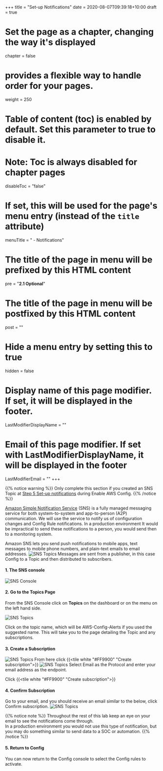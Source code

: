 +++
title = "Set-up Notifications"
date = 2020-08-07T09:39:18+10:00
draft = true

# Set the page as a chapter, changing the way it's displayed
chapter = false

# provides a flexible way to handle order for your pages.
weight = 250
# Table of content (toc) is enabled by default. Set this parameter to true to disable it.
# Note: Toc is always disabled for chapter pages
disableToc = "false"
# If set, this will be used for the page's menu entry (instead of the `title` attribute)
menuTitle = " - Notifications"
# The title of the page in menu will be prefixed by this HTML content
pre = "<b>2.1 Optional</b>"
# The title of the page in menu will be postfixed by this HTML content
post = ""
# Hide a menu entry by setting this to true
hidden = false
# Display name of this page modifier. If set, it will be displayed in the footer.
LastModifierDisplayName = ""
# Email of this page modifier. If set with LastModifierDisplayName, it will be displayed in the footer
LastModifierEmail = ""
+++

{{% notice warning %}}
Only complete this section if you created an SNS Topic at [Step 5 Set-up notifications](http://localhost:1313/risk-lab-site/4-detective-controls-config/1-config-setup/#5-optional---set-up-notifications) during Enable AWS Config.
{{% /notice %}}

[Amazon Simple Notification Service](https://aws.amazon.com/sns) (SNS) is a fully managed messaging service for both system-to-system and app-to-person (A2P) communication. We will use the service to notify us of configuration changes and Config Rule notifications. In a production environment It would be impractical to send these notifications to a person, you would send then to a monitoring system. 

Amazon SNS lets you send push notifications to mobile apps, text messages to mobile phone numbers, and plain-text emails to email addresses.
![SNS Topics](sns-overview.png?classes=shadow)
Messages are sent from a publisher, in this case Config to a Topic and then distributed to subscribers.

#### 1. The SNS console ####
![SNS Console](console-sns.png?classes=shadow)

#### 2. Go to the Topics Page ####
From the SNS Console click on **Topics** on the dashboard or on the menu on the left hand side.

![SNS Topics](sns-topics.png?classes=shadow)

Click on the topic name, which will be AWS-Config-Alerts if you used the suggested name. This will take you to the page detailing the Topic and any subscriptions.

#### 3. Create a Subscription ####
![SNS Topics](sns-config-alerts.png?classes=shadow)
From here click {{<tile white "#FF9900" "Create subscription">}}
![SNS Topics](sns-create-subscription.png?classes=shadow)
Select Email as the Protocol and enter your email address as the endpoint.  

Click {{<tile white "#FF9900" "Create subscription">}}

#### 4. Confirm Subscription ####
Go to your email, and you should receive an email similar to the below, click Confirm subscription.
![SNS Topics](sns-email.png?width=300px&classes=shadow)

{{% notice note %}}
Throughout the rest of this lab keep an eye on your email to see the notifications come through.  
In a production environment you would not use this type of notification, but you may do something similar to send data to a SOC or automation.
{{% /notice %}}

#### 5. Return to Config ####
You can now return to the Config console to select the Config rules to activate.
